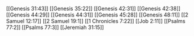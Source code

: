 [[Genesis 31:43]]
[[Genesis 35:22]]
[[Genesis 42:31]]
[[Genesis 42:38]]
[[Genesis 44:29]]
[[Genesis 44:31]]
[[Genesis 45:28]]
[[Genesis 48:11]]
[[2 Samuel 12:17]]
[[2 Samuel 19:1]]
[[1 Chronicles 7:22]]
[[Job 2:11]]
[[Psalms 77:2]]
[[Psalms 77:3]]
[[Jeremiah 31:15]]
